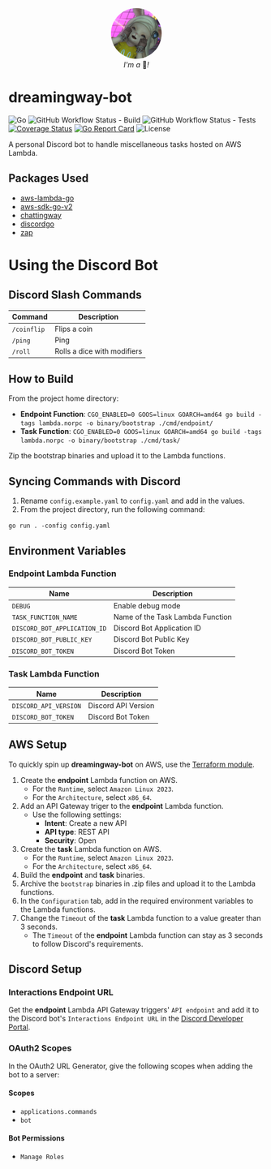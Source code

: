 <p align="center">
  <img width="100" style="border-radius: 50%" src="https://raw.githubusercontent.com/kn-lim/dreamingway-bot/main/images/dreamingway.png"></img>
  <br>
  <i>I'm a</i> 🤖<i>!</i>
</p>

# dreamingway-bot

![Go](https://img.shields.io/github/go-mod/go-version/kn-lim/dreamingway-bot)
![GitHub Workflow Status - Build](https://img.shields.io/github/actions/workflow/status/kn-lim/dreamingway-bot/build.yaml)
![GitHub Workflow Status - Tests](https://img.shields.io/github/actions/workflow/status/kn-lim/dreamingway-bot/test.yaml?label=tests)
[![Coverage Status](https://coveralls.io/repos/github/kn-lim/dreamingway-bot/badge.svg?branch=main)](https://coveralls.io/github/kn-lim/dreamingway-bot?branch=main)
[![Go Report Card](https://goreportcard.com/badge/github.com/kn-lim/dreamingway-bot)](https://goreportcard.com/report/github.com/kn-lim/dreamingway-bot)
![License](https://img.shields.io/github/license/kn-lim/dreamingway-bot)

A personal Discord bot to handle miscellaneous tasks hosted on AWS Lambda.

## Packages Used

- [aws-lambda-go](https://github.com/aws/aws-lambda-go/)
- [aws-sdk-go-v2](https://github.com/aws/aws-sdk-go-v2)
- [chattingway](https://github.com/kn-lim/chattingway)
- [discordgo](https://github.com/bwmarrin/discordgo/)
- [zap](https://github.com/uber-go/zap)

# Using the Discord Bot

## Discord Slash Commands

| Command | Description |
| - | - |
| `/coinflip` | Flips a coin |
| `/ping` | Ping |
| `/roll` | Rolls a dice with modifiers |

## How to Build

From the project home directory:

- **Endpoint Function**: `CGO_ENABLED=0 GOOS=linux GOARCH=amd64 go build -tags lambda.norpc -o binary/bootstrap ./cmd/endpoint/`
- **Task Function**: `CGO_ENABLED=0 GOOS=linux GOARCH=amd64 go build -tags lambda.norpc -o binary/bootstrap ./cmd/task/`

Zip the bootstrap binaries and upload it to the Lambda functions.

## Syncing Commands with Discord

1. Rename `config.example.yaml` to `config.yaml` and add in the values.
2. From the project directory, run the following command:

`go run . -config config.yaml`

## Environment Variables

### Endpoint Lambda Function

| Name | Description |
| - | - |
| `DEBUG` | Enable debug mode |
| `TASK_FUNCTION_NAME` | Name of the Task Lambda Function |
| `DISCORD_BOT_APPLICATION_ID` | Discord Bot Application ID |
| `DISCORD_BOT_PUBLIC_KEY` | Discord Bot Public Key |
| `DISCORD_BOT_TOKEN` | Discord Bot Token |

### Task Lambda Function

| Name | Description |
| - | - |
| `DISCORD_API_VERSION` | Discord API Version |
| `DISCORD_BOT_TOKEN` | Discord Bot Token |

## AWS Setup

To quickly spin up **dreamingway-bot** on AWS, use the [Terraform module](https://github.com/kn-lim/chattingway-terraform/).

1. Create the **endpoint** Lambda function on AWS.
    - For the `Runtime`, select `Amazon Linux 2023`.
    - For the `Architecture`, select `x86_64`.
2. Add an API Gateway triger to the **endpoint** Lambda function.
    - Use the following settings:
      - **Intent**: Create a new API
      - **API type**: REST API
      - **Security**: Open
3. Create the **task** Lambda function on AWS.
    - For the `Runtime`, select `Amazon Linux 2023`.
    - For the `Architecture`, select `x86_64`.
4. Build the **endpoint** and **task** binaries.
5. Archive the `bootstrap` binaries in .zip files and upload it to the Lambda functions.
6. In the `Configuration` tab, add in the required environment variables to the Lambda functions.
7. Change the `Timeout` of the **task** Lambda function to a value greater than 3 seconds.
    - The `Timeout` of the **endpoint** Lambda function can stay as 3 seconds to follow Discord's requirements.

## Discord Setup

### Interactions Endpoint URL

Get the **endpoint** Lambda API Gateway triggers' `API endpoint` and add it to the Discord bot's `Interactions Endpoint URL` in the [Discord Developer Portal](https://discord.com/developers/).

### OAuth2 Scopes

In the OAuth2 URL Generator, give the following scopes when adding the bot to a server:

#### Scopes

- `applications.commands`
- `bot`

#### Bot Permissions

- `Manage Roles`
